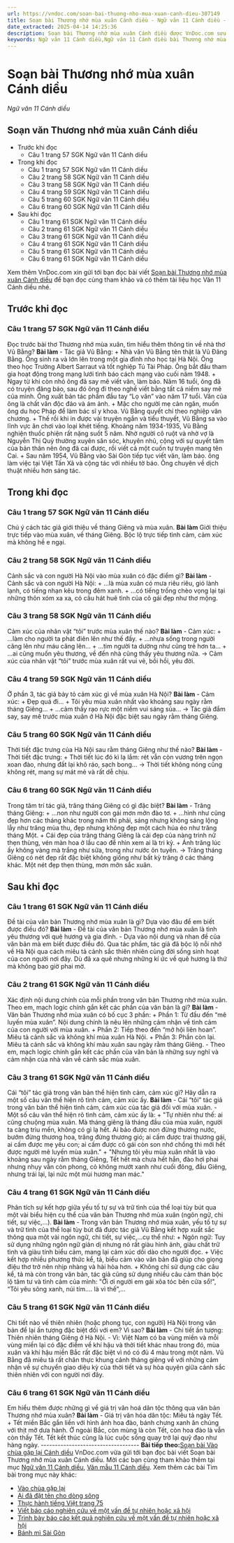 ```yaml
---
url: https://vndoc.com/soan-bai-thuong-nho-mua-xuan-canh-dieu-307149
title: Soạn bài Thương nhớ mùa xuân Cánh diều - Ngữ văn 11 Cánh diều - VnDoc.com
date_extracted: 2025-04-14 14:25:36
description: Soạn bài Thương nhớ mùa xuân Cánh diều được VnDoc.com sưu tầm và xin gửi tới bạn đọc cùng tham khảo. Mời các bạn cùng theo dõi để có thêm tài liệu soạn văn 11 Cánh diều nhé.
keywords: Ngữ văn 11 Cánh diều,Ngữ văn 11 Cánh diều bài Thương nhớ mùa xuân,Soạn văn 11 Cánh diều,văn 11 Cánh diều,soạn văn 11,soạn bài 11 cánh diều,ngữ văn 11 cd,Soạn bài Thương nhớ mùa xuân Cánh diều,Soạn bài Thương nhớ mùa xuân,Soạn văn Thương nhớ mùa xuân,Thương nhớ mùa xuân
---
```


# Soạn bài Thương nhớ mùa xuân Cánh diều
 _Ngữ văn 11 Cánh diều_
## Soạn văn Thương nhớ mùa xuân Cánh diều
  * Trước khi đọc
    * Câu 1 trang 57 SGK Ngữ văn 11 Cánh diều
  * Trong khi đọc
    * Câu 1 trang 57 SGK Ngữ văn 11 Cánh diều
    * Câu 2 trang 58 SGK Ngữ văn 11 Cánh diều
    * Câu 3 trang 58 SGK Ngữ văn 11 Cánh diều
    * Câu 4 trang 59 SGK Ngữ văn 11 Cánh diều
    * Câu 5 trang 60 SGK Ngữ văn 11 Cánh diều
    * Câu 6 trang 60 SGK Ngữ văn 11 Cánh diều
  * Sau khi đọc
    * Câu 1 trang 61 SGK Ngữ văn 11 Cánh diều
    * Câu 2 trang 61 SGK Ngữ văn 11 Cánh diều
    * Câu 3 trang 61 SGK Ngữ văn 11 Cánh diều
    * Câu 4 trang 61 SGK Ngữ văn 11 Cánh diều
    * Câu 5 trang 61 SGK Ngữ văn 11 Cánh diều
    * Câu 6 trang 61 SGK Ngữ văn 11 Cánh diều

Xem thêm
VnDoc.com xin gửi tới bạn đọc bài viết [Soạn bài Thương nhớ mùa xuân Cánh diều](<https://vndoc.com/soan-bai-thuong-nho-mua-xuan-canh-dieu-307149>) để bạn đọc cùng tham khảo và có thêm tài liệu học Văn 11 Cánh diều nhé.
## Trước khi đọc
### Câu 1 trang 57 SGK Ngữ văn 11 Cánh diều
Đọc trước bài thơ Thương nhớ mùa xuân, tìm hiểu thêm thông tin về nhà thơ Vũ Bằng?
**Bài làm**
\- Tác giả Vũ Bằng:
\+ Nhà văn Vũ Bằng tên thật là Vũ Đăng Bằng. Ông sinh ra và lớn lên trong một gia đình nho học tại Hà Nội. Ông theo học Trường Albert Sarraut và tốt nghiệp Tú Tài Pháp. Ông bắt đầu tham gia hoạt động trong mạng lưới tình báo cách mạng vào cuối năm 1948.
\+ Ngay từ khi còn nhỏ ông đã say mê viết văn, làm báo. Năm 16 tuổi, ông đã có truyện đăng báo, sau đó ông đi theo nghề viết bằng tất cả niềm say mê của mình. Ông xuất bản tác phẩm đầu tay “Lọ văn” vào năm 17 tuổi. Văn của ông là chất văn độc đáo và ám ảnh.
\+ Mặc cho người mẹ cản ngăn, muốn ông du học Pháp để làm bác sĩ y khoa. Vũ Bằng quyết chí theo nghiệp văn chương.
\+ Thế rồi khi in được vài truyện ngắn và tiểu thuyết, Vũ Bằng sa vào lĩnh vực ăn chơi vào loại khét tiếng. Khoảng năm 1934-1935, Vũ Bằng nghiện thuốc phiện rất nặng suốt 5 năm. Nhờ người cô ruột và nhờ vợ là Nguyễn Thị Quỳ thường xuyên săn sóc, khuyên nhủ, cộng với sự quyết tâm của bản thân nên ông đã cai được, rồi viết cả một cuốn tự truyện mang tên Cai.
\+ Sau năm 1954, Vũ Bằng vào Sài Gòn tiếp tục viết văn, làm báo. ông làm việc tại Việt Tấn Xã và cộng tác với nhiều tờ báo. Ông chuyên về dịch thuật nhiều hơn sáng tác.
## Trong khi đọc
### Câu 1 trang 57 SGK Ngữ văn 11 Cánh diều
Chú ý cách tác giả giới thiệu về tháng Giêng và mùa xuân.
**Bài làm**
Giới thiệu trực tiếp vào mùa xuân, về tháng Giêng. Bộc lộ trực tiếp tình cảm, cảm xúc mà không hề e ngại.
### Câu 2 trang 58 SGK Ngữ văn 11 Cánh diều
Cảnh sắc và con người Hà Nội vào mùa xuân có đặc điểm gì?
**Bài làm**
\- Cảnh sắc và con người Hà Nội:
\+ ...là mùa xuân có mưa riêu riêu, gió lành lạnh, có tiếng nhạn kêu trong đêm xanh.
\+ ...có tiếng trống chèo vọng lại tại những thôn xóm xa xa, có câu hát huê tình của cô gái đẹp như thơ mộng.
### Câu 3 trang 58 SGK Ngữ văn 11 Cánh diều
Cảm xúc của nhân vật “tôi” trước mùa xuân thế nào?
**Bài làm**
\- Cảm xúc:
\+ ...làm cho người ta phát điên lên như thế đấy.
\+ ...nhựa sống trong người căng lên như máu căng lên...
\+ ...tim người ta dường như cũng trẻ hơn ta...
\+ ...ai cũng muốn yêu thương, về đến nhà cũng thấy yêu thương nữa.
→ Cảm xúc của nhân vật “tôi” trước mùa xuân rất vui vẻ, bồi hồi, yêu đời.
### Câu 4 trang 59 SGK Ngữ văn 11 Cánh diều
Ở phần 3, tác giả bày tỏ cảm xúc gì về mùa xuân Hà Nội?
**Bài làm**
\- Cảm xúc:
\+ Đẹp quá đi...
\+ Tôi yêu mùa xuân nhất vào khoảng sau ngày rằm tháng Giêng...
\+ ...cảm thấy rạo rực một niềm vui sáng sủa...
→ Tác giả đắm say, say mê trước mùa xuân ở Hà Nội đặc biệt sau ngày rằm tháng Giêng.
### Câu 5 trang 60 SGK Ngữ văn 11 Cánh diều
Thời tiết đặc trưng của Hà Nội sau rằm tháng Giêng như thế nào?
**Bài làm**
\- Thời tiết đặc trưng:
\+ Thời tiết lúc đó kì lạ lắm: rét vẫn còn vương trên ngọn xoan đào, nhưng đất lại khô ráo, sạch bong...
→ Thời tiết không nóng cũng không rét, mang sự mát mẻ và rất dễ chịu.
### Câu 6 trang 60 SGK Ngữ văn 11 Cánh diều
Trong tâm trí tác giả, trăng tháng Giêng có gì đặc biệt?
**Bài làm**
\- Trăng tháng Giêng:
\+ ...non như người con gái mơn mởn đào tơ.
\+ ...hình như cũng đẹp hơn các tháng khác trong năm thì phải, sáng nhưng không sáng lộng lẫy như trăng mùa thu, đẹp nhưng không đẹp một cách húa éo như trăng tháng Một.
\+ Cái đẹp của trăng tháng Giêng là cái đẹp của nàng trinh nữ thẹn thùng, vén màn hoa ở lầu cao để nhìn xem ai là tri kỷ.
\+ Ánh trăng lúc ấy không vàng mà trắng như sữa, trong như nước ôn tuyền.
→ Trăng tháng Giêng có nét đẹp rất đặc biệt không giống như bất kỳ trăng ở các tháng khác. Một nét đẹp thẹn thùng, mơn mởn sắc xuân.
## Sau khi đọc
### Câu 1 trang 61 SGK Ngữ văn 11 Cánh diều
Đề tài của văn bản Thương nhớ mùa xuân là gì? Dựa vào đâu để em biết được điều đó?
**Bài làm**
\- Đề tài của văn bản Thương nhớ mùa xuân là tình yêu thương với quê hương và gia đình.
\- Dựa vào nội dung và nhan đề của văn bản mà em biết được điều đó. Qua tác phẩm, tác giả đã bộc lộ nỗi nhớ về Hà Nội qua cách miêu tả cảnh sắc thiên nhiên cùng đời sống sinh hoạt của con người nơi đây. Dù đã xa quê nhưng những kí ức về quê hương là thứ mà không bao giờ phai mờ.
### Câu 2 trang 61 SGK Ngữ văn 11 Cánh diều
Xác định nội dung chính của mỗi phần trong văn bản Thương nhớ mùa xuân. Theo em, mạch logic chính gắn kết các phần của văn bản là gì?
**Bài làm**
\- Văn bản Thương nhớ mùa xuân có bố cục 3 phần:
\+ Phần 1: Từ đầu đến “mê luyến mùa xuân”. Nội dung chính là nêu lên những cảm nhận về tình cảm của con người với mùa xuân.
\+ Phần 2: Tiếp theo đến “mở hội liên hoan”. Miêu tả cảnh sắc và không khí mùa xuân Hà Nội.
\+ Phần 3: Phần còn lại. Miêu tả cảnh sắc và không khí màu xuân sau ngày rằm tháng Giêng.
\- Theo em, mạch logic chính gắn kết các phần của văn bản là những suy nghĩ và cảm nhận của nhà văn về cảnh sắc mùa xuân.
### Câu 3 trang 61 SGK Ngữ văn 11 Cánh diều
Cái “tôi” tác giả trong văn bản thể hiện tình cảm, cảm xúc gì? Hãy dẫn ra một số câu văn thể hiện rõ tình cảm, cảm xúc ấy.
**Bài làm**
\- Cái “tôi” tác giả trong văn bản thể hiện tình cảm, cảm xúc của tác giả đối với mùa xuân.
\- Một số câu văn thể hiện rõ tình cảm, cảm xúc ấy là:
\+ "Tự nhiên như thế: ai cũng chuộng mùa xuân. Mà tháng giêng là tháng đầu của mùa xuân, người ta càng trìu mến, không có gì lạ hết. Ai bảo được non đừng thương nước, bướm đừng thương hoa, trăng đừng thương gió; ai cấm được trai thương gái, ai cấm được mẹ yêu con; ai cấm được cô gái còn son nhớ chồng thì mới hết được người mê luyến mùa xuân."
\+ "Nhưng tôi yêu mùa xuân nhất là vào khoảng sau ngày rằm tháng Giêng, Tết hết mà chưa hết hẳn, đào hơi phai nhưng nhụy vẫn còn phong, cỏ không mướt xanh như cuối đông, đầu Giêng, nhưng trái lại, lại nức một mùi hương man mác."
### Câu 4 trang 61 SGK Ngữ văn 11 Cánh diều
Phân tích sự kết hợp giữa yếu tố tự sự và trữ tình của thể loại tùy bút qua một vài biểu hiện cụ thể của văn bản Thương nhớ mùa xuân \(ngôn ngữ, chi tiết, sự việc,...\).
**Bài làm**
\- Trong văn bản Thương nhớ mùa xuân, yếu tố tự sự và trữ tình của thể loại tùy bút đã được tác giả Vũ Bằng kết hợp xuất sắc thông qua một vài ngôn ngữ, chi tiết, sự việc,...cụ thể như:
\+ Ngôn ngữ: Tuy sử dụng những ngôn ngữ giản dị nhưng nó rất giàu hình ảnh, giàu chất trữ tình và giàu tính biểu cảm, mang lại cảm xúc dồi dào cho người đọc.
\+ Việc kết hợp nhiều phương thức kể, tả, biểu cảm vào văn bản đã giúp cho giọng điệu thơ trở nên nhịp nhàng và hài hòa hơn.
\+ Không chỉ sử dụng các câu kể, tả mà còn trong văn bản, tác giả cũng sử dụng nhiều câu cảm thán bộc lộ tâm tư và tình cảm của mình: "Ới ơi người em gái xõa tóc bên cửa sổ\!", “Tôi yêu sông xanh, núi tím.... là vì thế”,…
### Câu 5 trang 61 SGK Ngữ văn 11 Cánh diều
Chi tiết nào về thiên nhiên \(hoặc phong tục, con người\) Hà Nội trong văn bản để lại ấn tượng đặc biệt đối với em? Vì sao?
**Bài làm**
\- Chi tiết ấn tượng: Thiên nhiên tháng Giêng ở Hà Nội.
\- Vì: Việt Nam có ba vùng miền và mỗi vùng miền lại có đặc điểm về khí hậu và thời tiết khác nhau trong đó, mùa xuân và khí hậu miền Bắc rất đặc biệt vì nó có đủ 4 màu trong một năm. Vũ Bằng đã miêu tả rất chân thực khung cảnh tháng giêng về với những cảm nhận về sự chuyển giao diệu kỳ của thời tiết và sự hòa quyện giữa cảnh sắc thiên nhiên với con người nơi đây.
### Câu 6 trang 61 SGK Ngữ văn 11 Cánh diều
Em hiểu thêm được những gì về giá trị văn hoá dân tộc thông qua văn bản Thương nhớ mùa xuân?
**Bài làm**
\- Giá trị văn hóa dân tộc: Miêu tả ngày Tết.
\+ Tết miền Bắc gắn liền với hình ảnh hoa đào, bánh chưng xanh ăn chúng với thịt mỡ dưa hành. Ở ngoài Bắc, còn mùng là còn Tết, còn hoa đào là vẫn còn thấy Tết. Tết kết thúc cũng là lúc cuộc sống quay trở lại quỹ đạo như hàng ngày.
\-----------------------------------
**Bài tiếp theo:**[Soạn bài Vào chùa gặp lại Cánh diều](<https://vndoc.com/soan-bai-vao-chua-gap-lai-canh-dieu-307153>)
VnDoc.com vừa gửi tới bạn đọc bài viết Soạn bài Thương nhớ mùa xuân Cánh diều. Mời các bạn cùng tham khảo thêm tại mục [Ngữ văn 11 Cánh diều](<https://vndoc.com/ngu-van-11-canh-dieu>), [Văn mẫu 11 Cánh diều](<https://vndoc.com/van-mau-lop-11-canh-dieu>).
Xem thêm các bài Tìm bài trong mục này khác:
  * [Vào chùa gặp lại](</soan-bai-vao-chua-gap-lai-canh-dieu-307153>)
  * [Ai đã đặt tên cho dòng sông](</soan-bai-ai-da-dat-ten-cho-dong-song-canh-dieu-307155>)
  * [Thực hành tiếng Việt trang 75](</soan-bai-thuc-hanh-tieng-viet-trang-75-canh-dieu-307157>)
  * [Viết báo cáo nghiên cứu về một vấn đề tự nhiên hoặc xã hội](</soan-bai-viet-bao-cao-nghien-cuu-ve-mot-van-de-tu-nhien-hoac-xa-hoi-canh-dieu-307162>)
  * [Trình bày báo cáo kết quả nghiên cứu về một vấn đề tự nhiên hoặc xã hội](</soan-bai-trinh-bay-bao-cao-ket-qua-nghien-cuu-ve-mot-van-de-tu-nhien-hoac-xa-hoi-canh-dieu-307164>)
  * [Bánh mì Sài Gòn](</soan-bai-banh-mi-sai-gon-canh-dieu-307168>)

